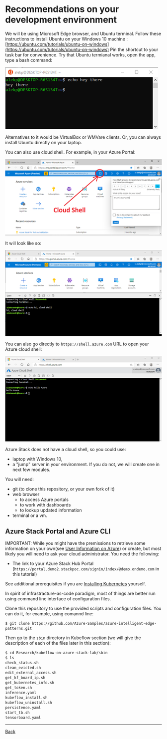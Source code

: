 # Recommendations on your development environment

We will be using Microsoft Edge browser, and Ubuntu terminal. Follow these instructions to install Ubuntu on your Windows 10
machine : [https://ubuntu.com/tutorials/ubuntu-on-windows](https://ubuntu.com/tutorials/ubuntu-on-windows)
Pin the shortcut to your task bar for convenience. Try that Ubuntu termianal works, open the app, type a bash command:

![pics/module01_ubuntu_ternminal.png](pics/module01_ubuntu_ternminal.png)

Alternatives to it would be VirtualBox or WMVare clients. Or, you can always install Ubuntu directly on your laptop.

You can also use cloud shell. For example, in your Azure Portal:

![pics/00-cloud_shell_portal.png](pics/00-cloud_shell_portal.png)

It will look like so:

![pics/00-cloud_shell.png](pics/00-cloud_shell.png)

You can also go directly to `https://shell.azure.com` URL to open your Azure cloud shell:

![pics/00-cloud_shell_direct.png](pics/00-cloud_shell_direct.png)

Azure Stack does not have a cloud shell, so you could use:

- laptop with Windows 10,
- a "jump" server in your environment. If you do not, we will create one in next few modules.

You will need:

- git (to clone this repository, or your own fork of it)
- web browser
  - to access Azure portals
  - to work with dashboards
  - to lookup updated information
- terminal or a vm.



## Azure Stack Portal and Azure CLI

IMPORTANT: While you might have the premissions to retrieve some information on your
own(see [User Information on Azure](acquiring_settings.md)) or create, but most likely
you will need to ask your cloud administrator. You need the following:

  - The link to your Azure Stack Hub Portal (`https://portal.demo2.stackpoc.com/signin/index/@demo.ondemo.com` in this tutorial)

See additional prerequisites if you are [Installing Kubernetes](installing_kubernetes.md) yourself.

In spirit of infrastracture-as-code paradigm, most of things are better run using command line interface of configuration files.

Clone this repository to use the provided scripts and configuration files. You can do it, for example, using comannd line:

    $ git clone https://github.com/Azure-Samples/azure-intelligent-edge-patterns.git

Then go to the `sbin` directory in Kubeflow section (we will give the description of each of the files
later in this section):

    $ cd Research/kubeflow-on-azure-stack-lab/sbin
    $ ls
    check_status.sh
    clean_evicted.sh
    edit_external_access.sh
    get_kf_board_ip.sh
    get_kubernetes_info.sh
    get_token.sh
    inference.yaml
    kubeflow_install.sh
    kubeflow_uninstall.sh
    persistence.yaml
    start_tb.sh
    tensorboard.yaml


---

[Back](Readme.md)
